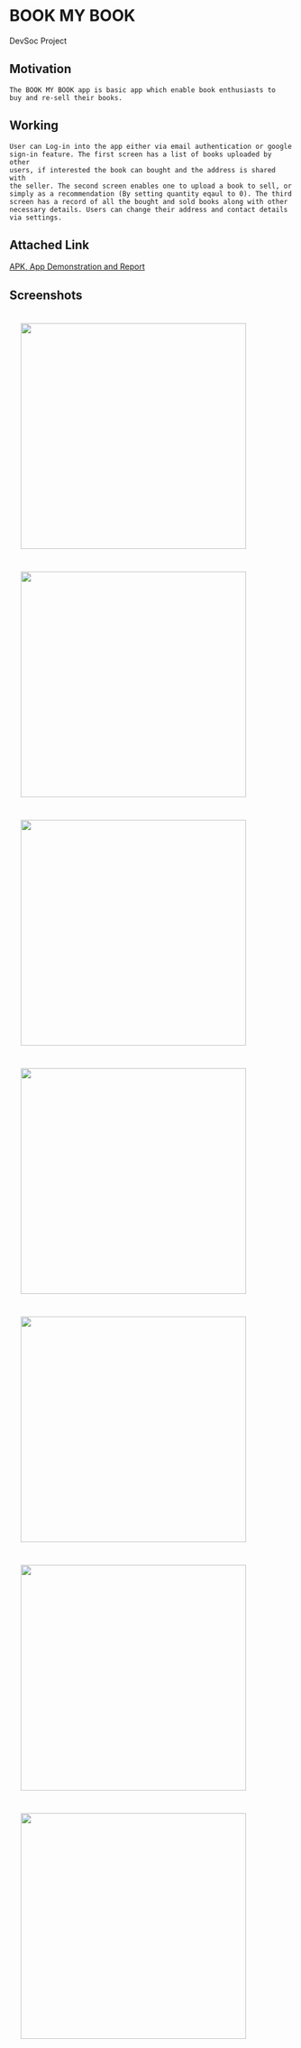 # BOOK MY BOOK
DevSoc Project

## Motivation
```
The BOOK MY BOOK app is basic app which enable book enthusiasts to 
buy and re-sell their books.
```
## Working
```
User can Log-in into the app either via email authentication or google
sign-in feature. The first screen has a list of books uploaded by other
users, if interested the book can bought and the address is shared with
the seller. The second screen enables one to upload a book to sell, or
simply as a recommendation (By setting quantity eqaul to 0). The third
screen has a record of all the bought and sold books along with other
necessary details. Users can change their address and contact details
via settings.
```
## Attached Link
<a href="https://drive.google.com/drive/folders/1Y5zesU0BL9X1l7yMzsMvjrD_lAeY5zSj?usp=sharing">APK, App Demonstration and Report</a>

## Screenshots
<p>
<img align="left" src="README IMAGES/1.jpeg" width="400px" hspace="20" vspace="20"/>
</p>
   

<p>
<img align="left" src="README IMAGES/2.jpg" width="400px" hspace="20" vspace="20"/>
</p>
  
<p>
<img align="left" src="README IMAGES/3.jpg" width="400px" hspace="20" vspace="20"/>
</p>
  
<p>
<img align="left" src="README IMAGES/4.jpg" width="400px" hspace="20" vspace="20"/>
</p> 
  
<p>
<img align="left" src="README IMAGES/5.jpg" width="400px" hspace="20" vspace="20"/>
</p>

<p>
<img align="left" src="README IMAGES/6.jpg" width="400px" hspace="20" vspace="20"/>
</p>
 
<p>
<img align="left" src="README IMAGES/7.jpg" width="400px" hspace="20" vspace="20"/>
</p>